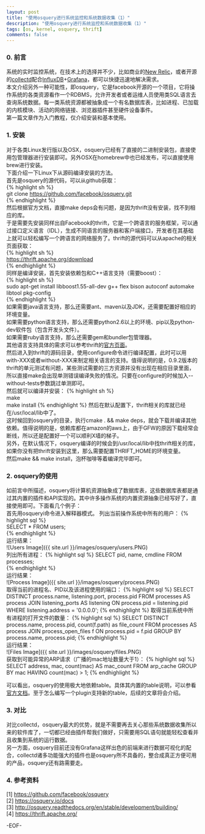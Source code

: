 ```yaml
---
layout: post
title: "使用osquery进行系统监控和系统数据收集（1）"
description: "使用osquery进行系统监控和系统数据收集（1）"
tags: [os, kernel, osquery, thrift]
comments: false
---
```


### 0. 前言

系统的实时监控系统，在技术上的选择并不少，比如商业的[New Relic](http://newrelic.com/)，或者开源的[collectd]()配合[InfluxDB](http://influxdb.com/)+[Grafana](http://grafana.org/)，都可以快捷迅速地解决需求。  
本文介绍另外一种可能性，即osquery，它是facebook开源的一个项目，它将操作系统的各类资源看作一个RDBMS，允许开发者或者运维人员使用类SQL语言去查询系统数据。每一类系统资源都被抽象成一个有名数据库表，比如进程、已加载的内核模块、活动的网络链接、浏览器插件甚至硬件设备事件。  
第一篇文章作为入门教程，仅介绍安装和基本使用。

### 1. 安装

对于各类Linux发行版以及OSX，osquery已经有了直接的二进制安装包，直接使用包管理器进行安装即可。另外OSX在homebrew中也已经发布，可以直接使用brew进行安装。  
下面介绍一下Linux下从源码编译安装的方法。  
首先是osquery的源代码，可以从github获取：  
{% highlight sh %}  
git clone https://github.com/facebook/osquery.git  
{% endhighlight %}  
然后根据官方文档，直接make deps会有问题，是因为thrift没有安装，找不到相应的库。  
于是需要先安装同样出自Facebook的thrift，它是一个跨语言的服务框架，可以通过接口定义语言（IDL），生成不同语言的服务器和客户端接口，开发者在其基础上就可以轻松编写一个跨语言的网络服务了。thrift的源代码可以从apache的相关页面获取：  
{% highlight sh %}  
https://thrift.apache.org/download  
{% endhighlight %}  
同样是编译安装，首先安装依赖包和C++语言支持（需要boost）：  
{% highlight sh %}  
sudo apt-get install libboost1.55-all-dev g++ flex bison autoconf automake libtool pkg-config  
{% endhighlight %}  
如果需要java语言支持，那么还需要ant、maven以及JDK，还需要配置好相应的环境变量。  
如果需要python语言支持，那么还需要python2.6以上的环境、pip以及python-dev软件包（包含开发头文件）。  
如果需要ruby语言支持，那么还需要gem和bundler包管理器。  
其他语言支持具体的需求可以参考thrift的[官方页面](https://thrift.apache.org/docs/install/)。  
然后进入到thrift的源码目录，使用configure命令进行编译配置，此时可以用with-XXX或者without-XXX来制定相关语言的支持。值得说明的是，0.9.2版本的thrift的单元测试有问题，某些测试需要的三方资源并没有出现在相应目录里面，所以直接make会出现单测错误编译失败的情况。只要在configure的时候加入--without-tests参数跳过单测即可。  
然后就可以编译并安装：
{% highlight sh %}  
make  
make install
{% endhighlight %}
然后在默认配置下，thrift相关的库就已经在/usr/local/lib中了。  
这时候回到osquery的目录，执行cmake . && make deps，就会下载并编译其他依赖。值得说明的是，依赖库都在amazon的aws上，由于GFW的原因下载经常会断线，所以还是配置好一个可以顺利X墙的梯子。  
另外，在默认情况下，osquery编译的时候会到/usr/local/lib中找thrift相关的库，如果你没有把thrift安装到这里，那么需要配置THRIFT_HOME的环境变量。  
然后make && make install，泡杯咖啡等着编译完毕即可。  

### 2. osquery的使用

如前言中所描述，osquery将计算机资源抽象成了数据库表，这些数据库表都是通过其内置的插件和API实现的。其中许多操作系统的内置资源抽象已经写好了，直接使用即可。下面看几个例子：  
首先用osqueryi命令进入解释器模式。
列出当前操作系统中所有的用户：
{% highlight sql %}  
SELECT * FROM users;  
{% endhighlight %}  
运行结果：  
![Users Image]({{ site.url }}/images/osquery/users.PNG)  
列出所有进程：
{% highlight sql %} 
SELECT  pid, name, cmdline FROM processes;  
{% endhighlight %}  
运行结果：  
![Process Image]({{ site.url }}/images/osquery/process.PNG)  
取得当前的进程名、PID以及该进程使用的端口：
{% highlight sql %} 
SELECT 
    DISTINCT process.name, listening.port, process.pid
FROM 
    processes AS process
JOIN 
    listening_ports AS listening 
ON 
    process.pid = listening.pid
WHERE 
    listening.address = '0.0.0.0';
{% endhighlight %}
取得当前系统中所有进程的打开文件的数量：
{% highlight sql %} 
SELECT 
    DISTINCT process.name, process.pid, count(f.path) as file_count
FROM 
    processes AS process
JOIN 
    process_open_files f
ON 
    process.pid = f.pid
GROUP BY
    process.name, 
    process.pid;
{% endhighlight %}  
运行结果：  
![Files Image]({{ site.url }}/images/osquery/files.PNG)  
获取到可能异常的ARP请求（广播的mac地址数量大于1）：
{% highlight sql %} 
SELECT 
    address, mac, count(mac) AS mac_count
FROM 
    arp_cache 
GROUP BY 
    mac
HAVING 
    count(mac) > 1;
{% endhighlight %}

可以看出，osquery的使用极大地依赖table。具体其内置的table说明，可以参看[官方文档](https://osquery.io/docs/tables/)。至于怎么编写一个plugin支持新的table，后续的文章将会介绍。

### 3. 对比

对比collectd，osquery最大的优势，就是不需要再去关心那些系统数据收集所以来的软件库了，一切都已经由插件帮我们做好，只需要用SQL语句就能轻松查看并且收集到系统的运行数据。  
另一方面，osquery目前还没有Grafana这样出色的前端来进行数据可视化的配合，collectd诸多功能强大的插件也是osquery所不具备的，整合成真正方便可用的产品，osquery还有路需要走。  

### 4. 参考资料

[1] https://github.com/facebook/osquery  
[2] https://osquery.io/docs  
[3] http://osquery.readthedocs.org/en/stable/development/building/  
[4] https://thrift.apache.org/  

-EOF-
